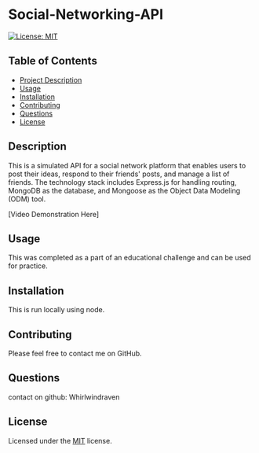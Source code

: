 # Social-Networking-API
[![License: MIT](https://img.shields.io/badge/License-MIT-yellow.svg)](https://opensource.org/licenses/MIT)
    
## Table of Contents
- [Project Description](#Description)
- [Usage](#Usage)
- [Installation](#Installation)
- [Contributing](#Contributing)
- [Questions](#Questions)
- [License](#License)

## Description
This is a simulated API for a social network platform that enables users to post their ideas, respond to their friends' posts, and manage a list of friends. The technology stack includes Express.js for handling routing, MongoDB as the database, and Mongoose as the Object Data Modeling (ODM) tool.

[Video Demonstration Here]

## Usage
This was completed as a part of an educational challenge and can be used for practice.

## Installation
This is run locally using node.

## Contributing
Please feel free to contact me on GitHub.

## Questions
contact on github: Whirlwindraven

## License
Licensed under the [MIT](https://choosealicense.com/licenses/mit/) license.